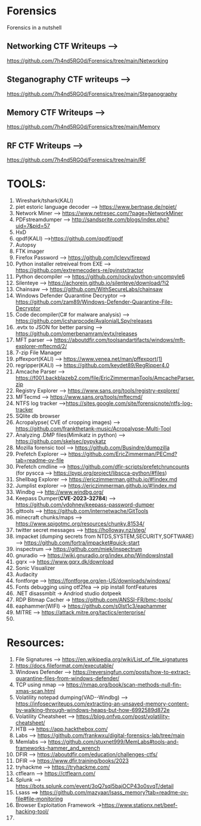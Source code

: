 # Forensics
Forensics in a nutshell

## Networking CTF Writeups -->  
https://github.com/7h4nd5RG0d/Forensics/tree/main/Networking 
## Steganography CTF writeups --> 
https://github.com/7h4nd5RG0d/Forensics/tree/main/Steganography  
## Memory CTF Writeups --> 
https://github.com/7h4nd5RG0d/Forensics/tree/main/Memory  
## RF CTF Writeups -->  
https://github.com/7h4nd5RG0d/Forensics/tree/main/RF

# TOOLS:  
1) Wireshark/tshark(KALI)    
2) piet estoric language decoder --> https://www.bertnase.de/npiet/
3) Network Miner --> https://www.netresec.com/?page=NetworkMiner
4) PDFstreamdumper --> http://sandsprite.com/blogs/index.php?uid=7&pid=57
5) HxD
6) qpdf(KALI) -->https://github.com/qpdf/qpdf
7) Autopsy
8) FTK imager
9) Firefox Password --> https://github.com/lclevy/firepwd
10) Python installer retreiveal from EXE --> https://github.com/extremecoders-re/pyinstxtractor
11) Python decompiler --> https://github.com/rocky/python-uncompyle6
12) Silenteye --> https://achorein.github.io/silenteye/download/?i2
13) Chainsaw --> https://github.com/WithSecureLabs/chainsaw
14) Windows Defender Quarantine Decryptor --> https://github.com/zam89/Windows-Defender-Quarantine-File-Decryptor
15) Code decompiler(C# for malware analysis) --> https://github.com/icsharpcode/AvaloniaILSpy/releases
16) .evtx to JSON for better parsing --> https://github.com/omerbenamram/evtx/releases
17) MFT parser --> https://aboutdfir.com/toolsandartifacts/windows/mft-explorer-mftecmd/2/
18) 7-zip File Manager
19) pffexport(KALI) --> https://www.venea.net/man/pffexport(1)
20) regripper(KALI) --> https://github.com/keydet89/RegRipper4.0
21) Amcache Parser --> https://f001.backblazeb2.com/file/EricZimmermanTools/AmcacheParser.zip
22) Registry Explorer --> https://www.sans.org/tools/registry-explorer/
23) MFTecmd --> https://www.sans.org/tools/mftecmd/
24) NTFS log tracker -->https://sites.google.com/site/forensicnote/ntfs-log-tracker
25) SQlite db browser
26) Acropalypse( CVE of cropping images) --> https://github.com/frankthetank-music/Acropalypse-Multi-Tool
27) Analyzing .DMP files(Mimikatz in python) --> https://github.com/skelsec/pypykatz
28) Mozilla forensic tool --> https://github.com/Busindre/dumpzilla
29) Prefetch Explorer --> https://github.com/EricZimmerman/PECmd?tab=readme-ov-file
30) Prefetch cmdline --> https://github.com/dfir-scripts/prefetchruncounts (for pyscca --> https://pypi.org/project/libscca-python/#files)  
31) Shellbag Explorer --> https://ericzimmerman.github.io/#!index.md
32) Jumplist explorer --> https://ericzimmerman.github.io/#!index.md
33) Windbg --> http://www.windbg.org/
34) Keepass Dumper(**CVE-2023-32784**) --> https://github.com/vdohney/keepass-password-dumper
35) gittools --> https://github.com/internetwache/GitTools
36) minecraft chunks/maps --> https://www.spigotmc.org/resources/chunky.81534/
37) twitter secret messages --> https://holloway.nz/steg/
38) impacket (dumping secrets from NTDS,SYSTEM,SECURITY,SOFTWARE) --> https://github.com/fortra/impacket#quick-start
39) inspectrum --> https://github.com/miek/inspectrum 
40) gnuradio --> https://wiki.gnuradio.org/index.php/WindowsInstall
41) gqrx --> https://www.gqrx.dk/download  
42) Sonic Visualizer
43) Audacity
44) fontforge --> https://fontforge.org/en-US/downloads/windows/
45) Fonts debugging using otf2fea --> pip install fontFeatures
46) .NET disassmblt -> Andriod studio dotpeek
47) RDP Bitmap Cacher -> https://github.com/ANSSI-FR/bmc-tools/
48) eaphammer(WIFI) -> https://github.com/s0lst1c3/eaphammer
49) MITRE --> https://attack.mitre.org/tactics/enterprise/
50) 

# Resources:  
1) File Signatures --> https://en.wikipedia.org/wiki/List_of_file_signatures
2) https://docs.fileformat.com/executable/
3) Windows Defender --> https://reversingfun.com/posts/how-to-extract-quarantine-files-from-windows-defender/
4) TCP using nmap --> https://nmap.org/book/scan-methods-null-fin-xmas-scan.html
5) Volatility notepad dumping(VAD--Windbg) --> https://infosecwriteups.com/extracting-an-unsaved-memory-content-by-walking-through-windows-heaps-but-how-6992589d872e
6) Volatility Cheatsheet --> https://blog.onfvp.com/post/volatility-cheatsheet/
7) HTB --> https://app.hackthebox.com/
8) Labs --> https://github.com/frankwxu/digital-forensics-lab/tree/main
9) Memlabs --> https://github.com/stuxnet999/MemLabs#tools-and-frameworks-hammer_and_wrench
10) DFIR --> https://aboutdfir.com/education/challenges-ctfs/
11) DFIR --> https://www.dfir.training/books/2023
12) tryhackme --> https://tryhackme.com/
13) ctflearn --> https://ctflearn.com/
14) Splunk --> https://bots.splunk.com/event/3oQ7sqI5bajOCP43o0svqT/detail
15) Lsass ==> https://github.com/mazyaar/lsass_memory?tab=readme-ov-file#file-monitoring
16) Browser Exploitation Framework ->https://www.stationx.net/beef-hacking-tool/
17) 
